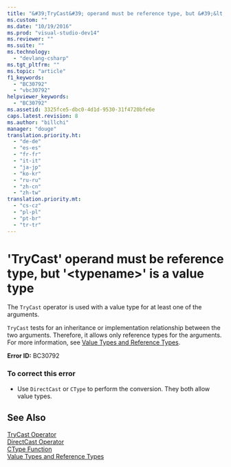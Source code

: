 ```yaml
---
title: "&#39;TryCast&#39; operand must be reference type, but &#39;&lt;typename&gt;&#39; is a value type"
ms.custom: ""
ms.date: "10/19/2016"
ms.prod: "visual-studio-dev14"
ms.reviewer: ""
ms.suite: ""
ms.technology: 
  - "devlang-csharp"
ms.tgt_pltfrm: ""
ms.topic: "article"
f1_keywords: 
  - "BC30792"
  - "vbc30792"
helpviewer_keywords: 
  - "BC30792"
ms.assetid: 3325fce5-dbc0-4d1d-9530-31f4720bfe6e
caps.latest.revision: 8
ms.author: "billchi"
manager: "douge"
translation.priority.ht: 
  - "de-de"
  - "es-es"
  - "fr-fr"
  - "it-it"
  - "ja-jp"
  - "ko-kr"
  - "ru-ru"
  - "zh-cn"
  - "zh-tw"
translation.priority.mt: 
  - "cs-cz"
  - "pl-pl"
  - "pt-br"
  - "tr-tr"
---
```

# &#39;TryCast&#39; operand must be reference type, but &#39;&lt;typename&gt;&#39; is a value type
The `TryCast` operator is used with a value type for at least one of the arguments.  
  
 `TryCast` tests for an inheritance or implementation relationship between the two arguments. Therefore, it allows only reference types for the arguments. For more information, see [Value Types and Reference Types](../Topic/Value%20Types%20and%20Reference%20Types.md).  
  
 **Error ID:** BC30792  
  
### To correct this error  
  
-   Use `DirectCast` or `CType` to perform the conversion. They both allow value types.  
  
## See Also  
 [TryCast Operator](../Topic/TryCast%20Operator%20\(Visual%20Basic\).md)   
 [DirectCast Operator](../Topic/DirectCast%20Operator%20\(Visual%20Basic\).md)   
 [CType Function](../Topic/CType%20Function%20\(Visual%20Basic\).md)   
 [Value Types and Reference Types](../Topic/Value%20Types%20and%20Reference%20Types.md)